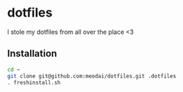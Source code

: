 # dotfiles
I stole my dotfiles from all over the place <3

## Installation

```bash
cd ~
git clone git@github.com:meodai/dotfiles.git .dotfiles
. freshinstall.sh
```
